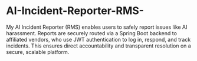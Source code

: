 # AI-Incident-Reporter-RMS-
My AI Incident Reporter (RMS) enables users to safely report issues like AI harassment. Reports are securely routed via a Spring Boot backend to affiliated vendors, who use JWT authentication to log in, respond, and track incidents. This ensures direct accountability and transparent resolution on a secure, scalable platform.
